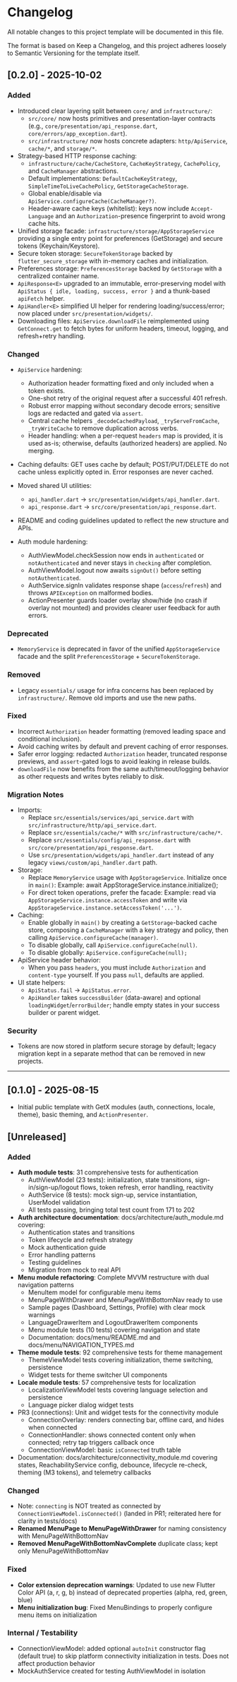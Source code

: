 # Changelog

All notable changes to this project template will be documented in this file.

The format is based on Keep a Changelog, and this project adheres loosely to Semantic Versioning for the template itself.

## [0.2.0] - 2025-10-02

### Added
- Introduced clear layering split between `core/` and `infrastructure/`:
  - `src/core/` now hosts primitives and presentation-layer contracts (e.g., `core/presentation/api_response.dart`, `core/errors/app_exception.dart`).
  - `src/infrastructure/` now hosts concrete adapters: `http/ApiService`, `cache/*`, and `storage/*`.
- Strategy-based HTTP response caching:
  - `infrastructure/cache/CacheStore`, `CacheKeyStrategy`, `CachePolicy`, and `CacheManager` abstractions.
  - Default implementations: `DefaultCacheKeyStrategy`, `SimpleTimeToLiveCachePolicy`, `GetStorageCacheStorage`.
  - Global enable/disable via `ApiService.configureCache(CacheManager?)`.
  - Header-aware cache keys (whitelist): keys now include `Accept-Language` and an `Authorization`-presence fingerprint to avoid wrong cache hits.
- Unified storage facade: `infrastructure/storage/AppStorageService` providing a single entry point for preferences (GetStorage) and secure tokens (Keychain/Keystore).
- Secure token storage: `SecureTokenStorage` backed by `flutter_secure_storage` with in-memory caches and initialization.
- Preferences storage: `PreferencesStorage` backed by `GetStorage` with a centralized container name.
- `ApiResponse<E>` upgraded to an immutable, error-preserving model with `ApiStatus { idle, loading, success, error }` and a thunk-based `apiFetch` helper.
- `ApiHandler<E>` simplified UI helper for rendering loading/success/error; now placed under `src/presentation/widgets/`.
- Downloading files: `ApiService.downloadFile` reimplemented using `GetConnect.get` to fetch bytes for uniform headers, timeout, logging, and refresh+retry handling.

### Changed
- `ApiService` hardening:
  - Authorization header formatting fixed and only included when a token exists.
  - One-shot retry of the original request after a successful 401 refresh.
  - Robust error mapping without secondary decode errors; sensitive logs are redacted and gated via `assert`.
  - Central cache helpers `_decodeCachedPayload`, `_tryServeFromCache`, `_tryWriteCache` to remove duplication across verbs.
  - Header handling: when a per-request `headers` map is provided, it is used as-is; otherwise, defaults (authorized headers) are applied. No merging.
- Caching defaults: GET uses cache by default; POST/PUT/DELETE do not cache unless explicitly opted in. Error responses are never cached.
- Moved shared UI utilities:
  - `api_handler.dart` → `src/presentation/widgets/api_handler.dart`.
  - `api_response.dart` → `src/core/presentation/api_response.dart`.
- README and coding guidelines updated to reflect the new structure and APIs.

- Auth module hardening:
  - AuthViewModel.checkSession now ends in `authenticated` or `notAuthenticated` and never stays in `checking` after completion.
  - AuthViewModel.logout now awaits `signOut()` before setting `notAuthenticated`.
  - AuthService.signIn validates response shape (`access`/`refresh`) and throws `APIException` on malformed bodies.
  - ActionPresenter guards loader overlay show/hide (no crash if overlay not mounted) and provides clearer user feedback for auth errors.

### Deprecated
- `MemoryService` is deprecated in favor of the unified `AppStorageService` facade and the split `PreferencesStorage` + `SecureTokenStorage`.

### Removed
- Legacy `essentials/` usage for infra concerns has been replaced by `infrastructure/`. Remove old imports and use the new paths.

### Fixed
- Incorrect `Authorization` header formatting (removed leading space and conditional inclusion).
- Avoid caching writes by default and prevent caching of error responses.
- Safer error logging: redacted `Authorization` header, truncated response previews, and `assert`-gated logs to avoid leaking in release builds.
- `downloadFile` now benefits from the same auth/timeout/logging behavior as other requests and writes bytes reliably to disk.

### Migration Notes
- Imports:
  - Replace `src/essentials/services/api_service.dart` with `src/infrastructure/http/api_service.dart`.
  - Replace `src/essentials/cache/*` with `src/infrastructure/cache/*`.
  - Replace `src/essentials/config/api_response.dart` with `src/core/presentation/api_response.dart`.
  - Use `src/presentation/widgets/api_handler.dart` instead of any legacy `views/custom/api_handler.dart` path.
- Storage:
  - Replace `MemoryService` usage with `AppStorageService`. Initialize once in `main()`:
    Example: await AppStorageService.instance.initialize();
  - For direct token operations, prefer the facade:
    Example: read via `AppStorageService.instance.accessToken` and write via `AppStorageService.instance.setAccessToken('...')`.
- Caching:
  - Enable globally in `main()` by creating a `GetStorage`-backed cache store, composing a `CacheManager` with a key strategy and policy, then calling `ApiService.configureCache(manager)`.
  - To disable globally, call `ApiService.configureCache(null)`.
  - To disable globally: `ApiService.configureCache(null);`
- ApiService header behavior:
  - When you pass `headers`, you must include `Authorization` and `content-type` yourself. If you pass `null`, defaults are applied.
- UI state helpers:
  - `ApiStatus.fail` → `ApiStatus.error`.
  - `ApiHandler` takes `successBuilder` (data-aware) and optional `loadingWidget`/`errorBuilder`; handle empty states in your success builder or parent widget.

### Security
- Tokens are now stored in platform secure storage by default; legacy migration kept in a separate method that can be removed in new projects.

---

## [0.1.0] - 2025-08-15
- Initial public template with GetX modules (auth, connections, locale, theme), basic theming, and `ActionPresenter`.

## [Unreleased]

### Added
- **Auth module tests**: 31 comprehensive tests for authentication
  - AuthViewModel (23 tests): initialization, state transitions, sign-in/sign-up/logout flows, token refresh, error handling, reactivity
  - AuthService (8 tests): mock sign-up, service instantiation, UserModel validation
  - All tests passing, bringing total test count from 171 to 202
- **Auth architecture documentation**: docs/architecture/auth_module.md covering:
  - Authentication states and transitions
  - Token lifecycle and refresh strategy
  - Mock authentication guide
  - Error handling patterns
  - Testing guidelines
  - Migration from mock to real API
- **Menu module refactoring**: Complete MVVM restructure with dual navigation patterns
  - MenuItem model for configurable menu items
  - MenuPageWithDrawer and MenuPageWithBottomNav ready to use
  - Sample pages (Dashboard, Settings, Profile) with clear mock warnings
  - LanguageDrawerItem and LogoutDrawerItem components
  - Menu module tests (10 tests) covering navigation and state
  - Documentation: docs/menu/README.md and docs/menu/NAVIGATION_TYPES.md
- **Theme module tests**: 92 comprehensive tests for theme management
  - ThemeViewModel tests covering initialization, theme switching, persistence
  - Widget tests for theme switcher UI components
- **Locale module tests**: 57 comprehensive tests for localization
  - LocalizationViewModel tests covering language selection and persistence
  - Language picker dialog widget tests
- PR3 (connections): Unit and widget tests for the connectivity module
  - ConnectionOverlay: renders connecting bar, offline card, and hides when connected
  - ConnectionHandler: shows connected content only when connected; retry tap triggers callback once
  - ConnectionViewModel: basic `isConnected` truth table
- Documentation: docs/architecture/connectivity_module.md covering states, ReachabilityService config, debounce, lifecycle re-check, theming (M3 tokens), and telemetry callbacks

### Changed
- Note: `connecting` is NOT treated as connected by `ConnectionViewModel.isConnected()` (landed in PR1; reiterated here for clarity in tests/docs)
- **Renamed MenuPage to MenuPageWithDrawer** for naming consistency with MenuPageWithBottomNav
- **Removed MenuPageWithBottomNavComplete** duplicate class; kept only MenuPageWithBottomNav

### Fixed
- **Color extension deprecation warnings**: Updated to use new Flutter Color API (a, r, g, b) instead of deprecated properties (alpha, red, green, blue)
- **Menu initialization bug**: Fixed MenuBindings to properly configure menu items on initialization

### Internal / Testability
- ConnectionViewModel: added optional `autoInit` constructor flag (default true) to skip platform connectivity initialization in tests. Does not affect production behavior
- MockAuthService created for testing AuthViewModel in isolation
